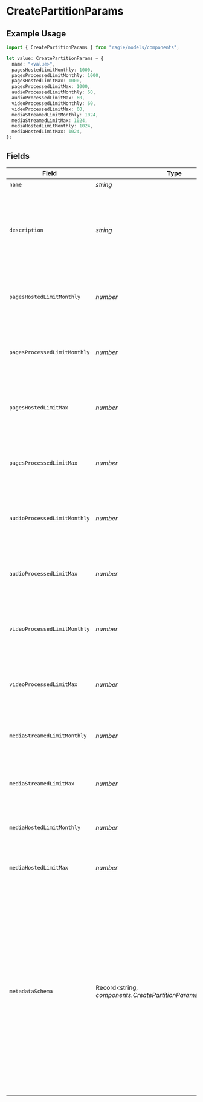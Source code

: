 # CreatePartitionParams

## Example Usage

```typescript
import { CreatePartitionParams } from "ragie/models/components";

let value: CreatePartitionParams = {
  name: "<value>",
  pagesHostedLimitMonthly: 1000,
  pagesProcessedLimitMonthly: 1000,
  pagesHostedLimitMax: 1000,
  pagesProcessedLimitMax: 1000,
  audioProcessedLimitMonthly: 60,
  audioProcessedLimitMax: 60,
  videoProcessedLimitMonthly: 60,
  videoProcessedLimitMax: 60,
  mediaStreamedLimitMonthly: 1024,
  mediaStreamedLimitMax: 1024,
  mediaHostedLimitMonthly: 1024,
  mediaHostedLimitMax: 1024,
};
```

## Fields

| Field                                                                                                                                                                                                                                                                                             | Type                                                                                                                                                                                                                                                                                              | Required                                                                                                                                                                                                                                                                                          | Description                                                                                                                                                                                                                                                                                       | Example                                                                                                                                                                                                                                                                                           |
| ------------------------------------------------------------------------------------------------------------------------------------------------------------------------------------------------------------------------------------------------------------------------------------------------- | ------------------------------------------------------------------------------------------------------------------------------------------------------------------------------------------------------------------------------------------------------------------------------------------------- | ------------------------------------------------------------------------------------------------------------------------------------------------------------------------------------------------------------------------------------------------------------------------------------------------- | ------------------------------------------------------------------------------------------------------------------------------------------------------------------------------------------------------------------------------------------------------------------------------------------------- | ------------------------------------------------------------------------------------------------------------------------------------------------------------------------------------------------------------------------------------------------------------------------------------------------- |
| `name`                                                                                                                                                                                                                                                                                            | *string*                                                                                                                                                                                                                                                                                          | :heavy_check_mark:                                                                                                                                                                                                                                                                                | N/A                                                                                                                                                                                                                                                                                               |                                                                                                                                                                                                                                                                                                   |
| `description`                                                                                                                                                                                                                                                                                     | *string*                                                                                                                                                                                                                                                                                          | :heavy_minus_sign:                                                                                                                                                                                                                                                                                | Description of the partition. Automatic description generation can be enabled in the web dashboard.                                                                                                                                                                                               |                                                                                                                                                                                                                                                                                                   |
| `pagesHostedLimitMonthly`                                                                                                                                                                                                                                                                         | *number*                                                                                                                                                                                                                                                                                          | :heavy_minus_sign:                                                                                                                                                                                                                                                                                | Monthly limit of hosted pages added in the current month in the partition.                                                                                                                                                                                                                        | 1000                                                                                                                                                                                                                                                                                              |
| `pagesProcessedLimitMonthly`                                                                                                                                                                                                                                                                      | *number*                                                                                                                                                                                                                                                                                          | :heavy_minus_sign:                                                                                                                                                                                                                                                                                | Monthly limit, in pages, for processed documents in the partition.                                                                                                                                                                                                                                | 1000                                                                                                                                                                                                                                                                                              |
| `pagesHostedLimitMax`                                                                                                                                                                                                                                                                             | *number*                                                                                                                                                                                                                                                                                          | :heavy_minus_sign:                                                                                                                                                                                                                                                                                | Maximum limit, in pages, for hosted documents in the partition.                                                                                                                                                                                                                                   | 1000                                                                                                                                                                                                                                                                                              |
| `pagesProcessedLimitMax`                                                                                                                                                                                                                                                                          | *number*                                                                                                                                                                                                                                                                                          | :heavy_minus_sign:                                                                                                                                                                                                                                                                                | Maximum limit, in pages, for processed documents in the partition.                                                                                                                                                                                                                                | 1000                                                                                                                                                                                                                                                                                              |
| `audioProcessedLimitMonthly`                                                                                                                                                                                                                                                                      | *number*                                                                                                                                                                                                                                                                                          | :heavy_minus_sign:                                                                                                                                                                                                                                                                                | Monthly limit, in minutes, for audio processing in the partition.                                                                                                                                                                                                                                 | 60                                                                                                                                                                                                                                                                                                |
| `audioProcessedLimitMax`                                                                                                                                                                                                                                                                          | *number*                                                                                                                                                                                                                                                                                          | :heavy_minus_sign:                                                                                                                                                                                                                                                                                | Maximum limit, in minutes, for audio processing in the partition.                                                                                                                                                                                                                                 | 60                                                                                                                                                                                                                                                                                                |
| `videoProcessedLimitMonthly`                                                                                                                                                                                                                                                                      | *number*                                                                                                                                                                                                                                                                                          | :heavy_minus_sign:                                                                                                                                                                                                                                                                                | Monthly limit, in minutes, for video processing in the partition.                                                                                                                                                                                                                                 | 60                                                                                                                                                                                                                                                                                                |
| `videoProcessedLimitMax`                                                                                                                                                                                                                                                                          | *number*                                                                                                                                                                                                                                                                                          | :heavy_minus_sign:                                                                                                                                                                                                                                                                                | Maximum limit, in minutes, for video processing in the partition.                                                                                                                                                                                                                                 | 60                                                                                                                                                                                                                                                                                                |
| `mediaStreamedLimitMonthly`                                                                                                                                                                                                                                                                       | *number*                                                                                                                                                                                                                                                                                          | :heavy_minus_sign:                                                                                                                                                                                                                                                                                | Monthly limit, in MBs, for media streamed from the partition.                                                                                                                                                                                                                                     | 1024                                                                                                                                                                                                                                                                                              |
| `mediaStreamedLimitMax`                                                                                                                                                                                                                                                                           | *number*                                                                                                                                                                                                                                                                                          | :heavy_minus_sign:                                                                                                                                                                                                                                                                                | Maximum limit, in MBs, for media streamed from the partition.                                                                                                                                                                                                                                     | 1024                                                                                                                                                                                                                                                                                              |
| `mediaHostedLimitMonthly`                                                                                                                                                                                                                                                                         | *number*                                                                                                                                                                                                                                                                                          | :heavy_minus_sign:                                                                                                                                                                                                                                                                                | Monthly limit, in MBs, for media hosted in the partition.                                                                                                                                                                                                                                         | 1024                                                                                                                                                                                                                                                                                              |
| `mediaHostedLimitMax`                                                                                                                                                                                                                                                                             | *number*                                                                                                                                                                                                                                                                                          | :heavy_minus_sign:                                                                                                                                                                                                                                                                                | Maximum limit, in MBs, for media hosted in the partition.                                                                                                                                                                                                                                         | 1024                                                                                                                                                                                                                                                                                              |
| `metadataSchema`                                                                                                                                                                                                                                                                                  | Record<string, *components.CreatePartitionParamsMetadataSchema*>                                                                                                                                                                                                                                  | :heavy_minus_sign:                                                                                                                                                                                                                                                                                | Metadata schema for the partition. This is an optional subset of the metadata of documents in the partition, defined as JSON Schema, that can be used in filter generatation. Providing detailed descriptions of the fields in the schema can be helpful for LLMs generating filters dynamically. |                                                                                                                                                                                                                                                                                                   |